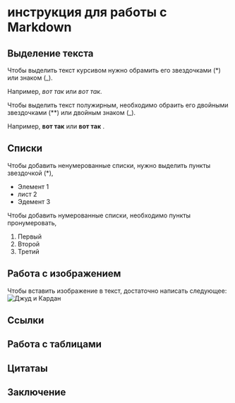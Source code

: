 # инструкция для работы с Markdown

## Выделение текста

Чтобы выделить текст курсивом нужно обрамить его звездочками (*) или знаком (_). 

Например, *вот так* или _вот так_.

Чтобы выделить текст полужирным, необходимо обраить его двойными звездочками (**) или двойным знаком (_). 

Например, **вот так** или __вот так__ .



## Списки

Чтобы добавить ненумерованные списки, нужно выделить пункты звездочкой (*),
* Элемент 1
* лист 2
* Эдемент 3

Чтобы добавить нумерованные списки, необходимо пункты пронумеровать,
1. Первый
2. Второй
3. Третий

## Работа с изображением

Чтобы вставить изображение в текст, достаточно написать следующее:
![Джуд и Кардан](IMG_2073.JPG)

## Ссылки

## Работа с таблицами

## Цитатаы

## Заключение